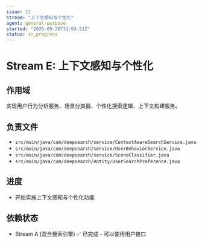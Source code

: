 ```yaml
---
issue: 13
stream: "上下文感知与个性化"
agent: general-purpose
started: "2025-09-20T11:03:21Z"
status: in_progress
---
```


# Stream E: 上下文感知与个性化

## 作用域
实现用户行为分析服务、场景分类器、个性化搜索逻辑、上下文构建服务。

## 负责文件
- `src/main/java/com/deepsearch/service/ContextAwareSearchService.java`
- `src/main/java/com/deepsearch/service/UserBehaviorService.java`
- `src/main/java/com/deepsearch/service/SceneClassifier.java`
- `src/main/java/com/deepsearch/entity/UserSearchPreference.java`

## 进度
- 开始实施上下文感知与个性化功能

## 依赖状态
- Stream A (混合搜索引擎) ✅ 已完成 - 可以使用用户接口